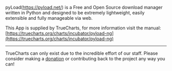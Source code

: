 pyLoad(https://pyload.net/) is a Free and Open Source download manager written in Python and designed to be extremely lightweight, easily extensible and fully manageable via web.

This App is supplied by TrueCharts, for more information visit the manual: [https://truecharts.org/charts/incubator/pyload-ng](https://truecharts.org/charts/incubator/pyload-ng)

---

TrueCharts can only exist due to the incredible effort of our staff.
Please consider making a [donation](https://truecharts.org/sponsor) or contributing back to the project any way you can!
